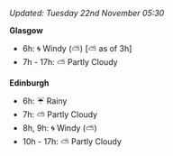 *Updated: Tuesday 22nd November 05:30*

**Glasgow**

* 6h: :cyclone: Windy (:partly_sunny:) [:partly_sunny: as of 3h]
* 7h - 17h: :partly_sunny: Partly Cloudy

**Edinburgh**

* 6h: :umbrella: Rainy
* 7h: :partly_sunny: Partly Cloudy
* 8h, 9h: :cyclone: Windy (:partly_sunny:)
* 10h - 17h: :partly_sunny: Partly Cloudy

